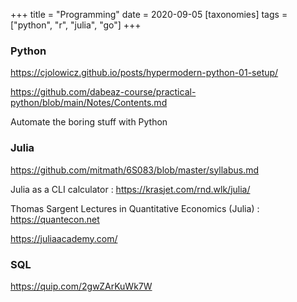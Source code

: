 +++
title = "Programming"
date = 2020-09-05
[taxonomies]
tags = ["python", "r", "julia", "go"]
+++


### Python

https://cjolowicz.github.io/posts/hypermodern-python-01-setup/

https://github.com/dabeaz-course/practical-python/blob/main/Notes/Contents.md

Automate the boring stuff with Python

### Julia

https://github.com/mitmath/6S083/blob/master/syllabus.md

Julia as a CLI calculator : https://krasjet.com/rnd.wlk/julia/

Thomas Sargent Lectures in Quantitative Economics (Julia) : https://quantecon.net

https://juliaacademy.com/

### SQL
https://quip.com/2gwZArKuWk7W
